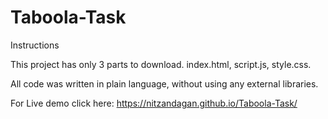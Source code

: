 # Taboola-Task

Instructions

This project has only 3 parts to download.
index.html, script.js, style.css.

All code was written in plain language, without using any external libraries.

For Live demo click here: https://nitzandagan.github.io/Taboola-Task/

 
